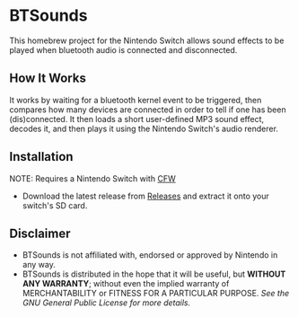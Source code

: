 # BTSounds

This homebrew project for the Nintendo Switch allows sound effects to be played when bluetooth audio is connected and disconnected.

## How It Works

It works by waiting for a bluetooth kernel event to be triggered, then compares how many devices are connected in order to tell if one has been (dis)connected. It then loads a short user-defined MP3 sound effect, decodes it, and then plays it using the Nintendo Switch's audio renderer.

## Installation

NOTE:  Requires a Nintendo Switch with [CFW](https://github.com/Atmosphere-NX/Atmosphere/)

* Download the latest release from [Releases](https://github.com/Slattz/BTSounds/releases/latest) and extract it onto your switch's SD card.

## Disclaimer

* BTSounds is not affiliated with, endorsed or approved by Nintendo in any way.
* BTSounds is distributed in the hope that it will be useful, but **WITHOUT ANY WARRANTY**; without even the implied warranty of MERCHANTABILITY or FITNESS FOR A PARTICULAR PURPOSE. *See the GNU General Public License for more details.*
